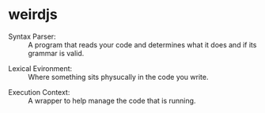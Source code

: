 # weirdjs

<dl>
  <dt>Syntax Parser:</dt>
  <dd>A program that reads your code and determines what it does and if its grammar is valid.</dd>
</dl>

<dl>
  <dt>Lexical Evironment:</dt>
  <dd>Where something sits physucally in the code you write.</dd>
</dl>

<dl>
  <dt>Execution Context:</dt>
  <dd>A wrapper to help manage the code that is running.</dd>
</dl>